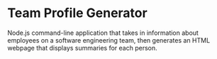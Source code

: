 # Team Profile Generator
 Node.js command-line application that takes in information about employees on a software engineering team, then generates an HTML webpage that displays summaries for each person.
